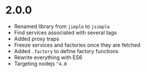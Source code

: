 # 2.0.0

* Renamed library from `jimple` to `jsimple`
* Find services associated with several tags
* Added proxy traps
* Freeze services and factories once they are fetched
* Added `.factory` to define factory functions
* Rewrite everything with ES6
* Targeting nodejs `^4.0`
